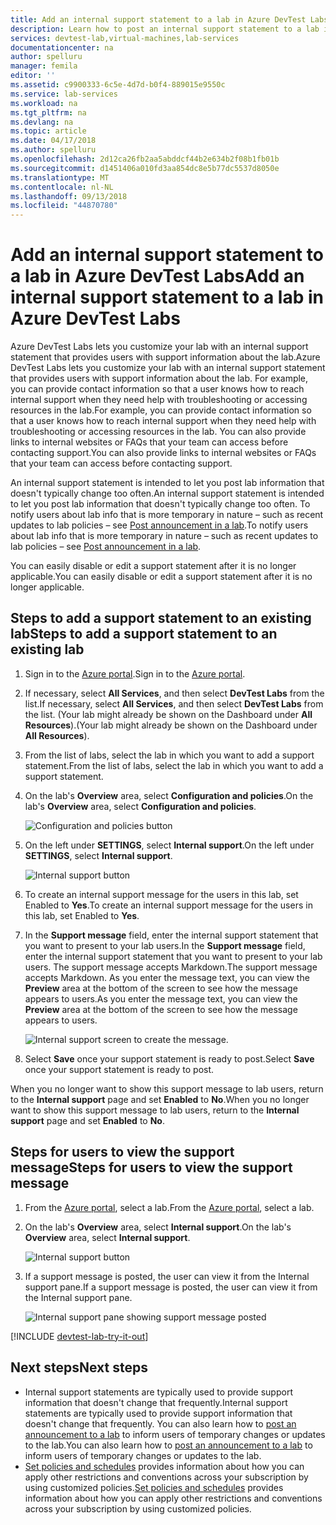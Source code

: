 ```yaml
---
title: Add an internal support statement to a lab in Azure DevTest Labs | Microsoft Docs
description: Learn how to post an internal support statement to a lab in Azure DevTest Labs
services: devtest-lab,virtual-machines,lab-services
documentationcenter: na
author: spelluru
manager: femila
editor: ''
ms.assetid: c9900333-6c5e-4d7d-b0f4-889015e9550c
ms.service: lab-services
ms.workload: na
ms.tgt_pltfrm: na
ms.devlang: na
ms.topic: article
ms.date: 04/17/2018
ms.author: spelluru
ms.openlocfilehash: 2d12ca26fb2aa5abddcf44b2e634b2f08b1fb01b
ms.sourcegitcommit: d1451406a010fd3aa854dc8e5b77dc5537d8050e
ms.translationtype: MT
ms.contentlocale: nl-NL
ms.lasthandoff: 09/13/2018
ms.locfileid: "44870780"
---
```

# <a name="add-an-internal-support-statement-to-a-lab-in-azure-devtest-labs"></a><span data-ttu-id="eb757-103">Add an internal support statement to a lab in Azure DevTest Labs</span><span class="sxs-lookup"><span data-stu-id="eb757-103">Add an internal support statement to a lab in Azure DevTest Labs</span></span>

<span data-ttu-id="eb757-104">Azure DevTest Labs lets you customize your lab with an internal support statement that provides users with support information about the lab.</span><span class="sxs-lookup"><span data-stu-id="eb757-104">Azure DevTest Labs lets you customize your lab with an internal support statement that provides users with support information about the lab.</span></span> <span data-ttu-id="eb757-105">For example, you can provide contact information so that a user knows how to reach internal support when they need help with troubleshooting or accessing resources in the lab.</span><span class="sxs-lookup"><span data-stu-id="eb757-105">For example, you can provide contact information so that a user knows how to reach internal support when they need help with troubleshooting or accessing resources in the lab.</span></span> <span data-ttu-id="eb757-106">You can also provide links to internal websites or FAQs that your team can access before contacting support.</span><span class="sxs-lookup"><span data-stu-id="eb757-106">You can also provide links to internal websites or FAQs that your team can access before contacting support.</span></span>

<span data-ttu-id="eb757-107">An internal support statement is intended to let you post lab information that doesn't typically change too often.</span><span class="sxs-lookup"><span data-stu-id="eb757-107">An internal support statement is intended to let you post lab information that doesn't typically change too often.</span></span> <span data-ttu-id="eb757-108">To notify users about lab info that is more temporary in nature – such as recent updates to lab policies – see [Post announcement in a lab](devtest-lab-announcements.md).</span><span class="sxs-lookup"><span data-stu-id="eb757-108">To notify users about lab info that is more temporary in nature – such as recent updates to lab policies – see [Post announcement in a lab](devtest-lab-announcements.md).</span></span>

<span data-ttu-id="eb757-109">You can easily disable or edit a support statement after it is no longer applicable.</span><span class="sxs-lookup"><span data-stu-id="eb757-109">You can easily disable or edit a support statement after it is no longer applicable.</span></span>

## <a name="steps-to-add-a-support-statement-to-an-existing-lab"></a><span data-ttu-id="eb757-110">Steps to add a support statement to an existing lab</span><span class="sxs-lookup"><span data-stu-id="eb757-110">Steps to add a support statement to an existing lab</span></span>

1. <span data-ttu-id="eb757-111">Sign in to the [Azure portal](http://go.microsoft.com/fwlink/p/?LinkID=525040).</span><span class="sxs-lookup"><span data-stu-id="eb757-111">Sign in to the [Azure portal](http://go.microsoft.com/fwlink/p/?LinkID=525040).</span></span>
1. <span data-ttu-id="eb757-112">If necessary, select **All Services**, and then select **DevTest Labs** from the list.</span><span class="sxs-lookup"><span data-stu-id="eb757-112">If necessary, select **All Services**, and then select **DevTest Labs** from the list.</span></span> <span data-ttu-id="eb757-113">(Your lab might already be shown on the Dashboard under **All Resources**).</span><span class="sxs-lookup"><span data-stu-id="eb757-113">(Your lab might already be shown on the Dashboard under **All Resources**).</span></span>
1. <span data-ttu-id="eb757-114">From the list of labs, select the lab in which you want to add a support statement.</span><span class="sxs-lookup"><span data-stu-id="eb757-114">From the list of labs, select the lab in which you want to add a support statement.</span></span>  
1. <span data-ttu-id="eb757-115">On the lab's **Overview** area, select **Configuration and policies**.</span><span class="sxs-lookup"><span data-stu-id="eb757-115">On the lab's **Overview** area, select **Configuration and policies**.</span></span>  

    ![Configuration and policies button](./media/devtest-lab-internal-support-message/devtestlab-config-and-policies.png)

1. <span data-ttu-id="eb757-117">On the left under **SETTINGS**, select **Internal support**.</span><span class="sxs-lookup"><span data-stu-id="eb757-117">On the left under **SETTINGS**, select **Internal support**.</span></span>

    ![Internal support button](./media/devtest-lab-internal-support-message/devtestlab-internal-support.png)

1. <span data-ttu-id="eb757-119">To create an internal support message for the users in this lab, set Enabled to **Yes**.</span><span class="sxs-lookup"><span data-stu-id="eb757-119">To create an internal support message for the users in this lab, set Enabled to **Yes**.</span></span>

1. <span data-ttu-id="eb757-120">In the **Support message** field, enter the internal support statement that you want to present to your lab users.</span><span class="sxs-lookup"><span data-stu-id="eb757-120">In the **Support message** field, enter the internal support statement that you want to present to your lab users.</span></span> <span data-ttu-id="eb757-121">The support message accepts Markdown.</span><span class="sxs-lookup"><span data-stu-id="eb757-121">The support message accepts Markdown.</span></span> <span data-ttu-id="eb757-122">As you enter the message text, you can view the **Preview** area at the bottom of the screen to see how the message appears to users.</span><span class="sxs-lookup"><span data-stu-id="eb757-122">As you enter the message text, you can view the **Preview** area at the bottom of the screen to see how the message appears to users.</span></span>

    ![Internal support screen to create the message.](./media/devtest-lab-internal-support-message/devtestlab-add-support-statement.png)


1. <span data-ttu-id="eb757-124">Select **Save** once your support statement is ready to post.</span><span class="sxs-lookup"><span data-stu-id="eb757-124">Select **Save** once your support statement is ready to post.</span></span>

<span data-ttu-id="eb757-125">When you no longer want to show this support message to lab users, return to the **Internal support** page and set **Enabled** to **No**.</span><span class="sxs-lookup"><span data-stu-id="eb757-125">When you no longer want to show this support message to lab users, return to the **Internal support** page and set **Enabled** to **No**.</span></span>

## <a name="steps-for-users-to-view-the-support-message"></a><span data-ttu-id="eb757-126">Steps for users to view the support message</span><span class="sxs-lookup"><span data-stu-id="eb757-126">Steps for users to view the support message</span></span>

1. <span data-ttu-id="eb757-127">From the [Azure portal](http://go.microsoft.com/fwlink/p/?LinkID=525040), select a lab.</span><span class="sxs-lookup"><span data-stu-id="eb757-127">From the [Azure portal](http://go.microsoft.com/fwlink/p/?LinkID=525040), select a lab.</span></span>

1. <span data-ttu-id="eb757-128">On the lab's **Overview** area, select **Internal support**.</span><span class="sxs-lookup"><span data-stu-id="eb757-128">On the lab's **Overview** area, select **Internal support**.</span></span>  

    ![Internal support button](./media/devtest-lab-internal-support-message/devtestlab-internal-support.png)


1. <span data-ttu-id="eb757-130">If a support message is posted, the user can view it from the Internal support pane.</span><span class="sxs-lookup"><span data-stu-id="eb757-130">If a support message is posted, the user can view it from the Internal support pane.</span></span>

    ![Internal support pane showing support message posted](./media/devtest-lab-internal-support-message/devtestlab-view-suport-statement.png)

[!INCLUDE [devtest-lab-try-it-out](../../includes/devtest-lab-try-it-out.md)]

## <a name="next-steps"></a><span data-ttu-id="eb757-132">Next steps</span><span class="sxs-lookup"><span data-stu-id="eb757-132">Next steps</span></span>
* <span data-ttu-id="eb757-133">Internal support statements are typically used to provide support information that doesn't change that frequently.</span><span class="sxs-lookup"><span data-stu-id="eb757-133">Internal support statements are typically used to provide support information that doesn't change that frequently.</span></span> <span data-ttu-id="eb757-134">You can also learn how to [post an announcement to a lab](devtest-lab-announcements.md) to inform users of temporary changes or updates to the lab.</span><span class="sxs-lookup"><span data-stu-id="eb757-134">You can also learn how to [post an announcement to a lab](devtest-lab-announcements.md) to inform users of temporary changes or updates to the lab.</span></span>
* <span data-ttu-id="eb757-135">[Set policies and schedules](devtest-lab-set-lab-policy.md) provides information about how you can apply other restrictions and conventions across your subscription by using customized policies.</span><span class="sxs-lookup"><span data-stu-id="eb757-135">[Set policies and schedules](devtest-lab-set-lab-policy.md) provides information about how you can apply other restrictions and conventions across your subscription by using customized policies.</span></span>